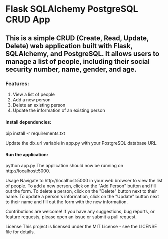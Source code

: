 # Flask SQLAlchemy PostgreSQL CRUD App
## This is a simple CRUD (Create, Read, Update, Delete) web application built with Flask, SQLAlchemy, and PostgreSQL. It allows users to manage a list of people, including their social security number, name, gender, and age.

### Features:
1. View a list of people
2. Add a new person
3. Delete an existing person
4. Update the information of an existing person


#### Install dependencies:
pip install -r requirements.txt

Update the db_url variable in app.py with your PostgreSQL database URL.

#### Run the application:
python app.py
The application should now be running on http://localhost:5000.

Usage
Navigate to http://localhost:5000 in your web browser to view the list of people.
To add a new person, click on the "Add Person" button and fill out the form.
To delete a person, click on the "Delete" button next to their name.
To update a person's information, click on the "Update" button next to their name and fill out the form with the new information.


Contributions are welcome! If you have any suggestions, bug reports, or feature requests, please open an issue or submit a pull request.

License
This project is licensed under the MIT License - see the LICENSE file for details.





